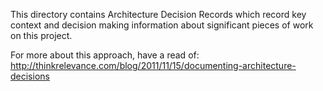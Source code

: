 

This directory contains Architecture Decision Records which record key context and decision making information about significant pieces of work on this project.

For more about this approach, have a read of: http://thinkrelevance.com/blog/2011/11/15/documenting-architecture-decisions
